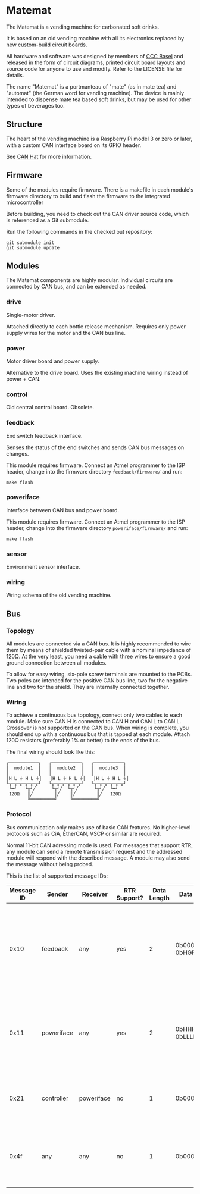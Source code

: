 # Matemat

The Matemat is a vending machine for carbonated soft drinks.

It is based on an old vending machine with all its electronics replaced by new
custom-build circuit boards.

All hardware and software was designed by members of
[CCC Basel](http://www.ccc-basel.ch) and released in the form of circuit
diagrams, printed circuit board layouts and source code for anyone to use and
modify. Refer to the LICENSE file for details.

The name "Matemat" is a portmanteau of "mate" (as in mate tea) and "automat"
(the German word for vending machine). The device is mainly intended to dispense
mate tea based soft drinks, but may be used for other types of beverages too.

## Structure

The heart of the vending machine is a Raspberry Pi model 3 or zero or later,
with a custom CAN interface board on its GPIO header.

See [CAN Hat](https://github.com/onitake/canhat) for more information.

## Firmware

Some of the modules require firmware. There is a makefile in each module's
firmware directory to build and flash the firmware to the integrated
microcontroller

Before building, you need to check out the CAN driver source code, which is
referenced as a Git submodule.

Run the following commands in the checked out repository:

```shell
git submodule init
git submodule update
```

## Modules

The Matemat components are highly modular. Individual circuits are connected by
CAN bus, and can be extended as needed.

### drive

Single-motor driver.

Attached directly to each bottle release mechanism. Requires only power supply
wires for the motor and the CAN bus line.

### power

Motor driver board and power supply.

Alternative to the drive board. Uses the existing machine wiring instead of
power + CAN.

### control

Old central control board. Obsolete.

### feedback

End switch feedback interface.

Senses the status of the end switches and sends CAN bus messages on changes.

This module requires firmware. Connect an Atmel programmer to the ISP header,
change into the firmware directory `feedback/firmware/` and run:

```shell
make flash
```

### poweriface

Interface between CAN bus and power board.

This module requires firmware. Connect an Atmel programmer to the ISP header,
change into the firmware directory `poweriface/firmware/` and run:

```shell
make flash
```

### sensor

Environment sensor interface.

### wiring

Wring schema of the old vending machine.

## Bus

### Topology

All modules are connected via a CAN bus. It is highly recommended to wire them
by means of shielded twisted-pair cable with a nominal impedance of 120Ω.
At the very least, you need a cable with three wires to ensure a good ground
connection between all modules.

To allow for easy wiring, six-pole screw terminals are mounted to the PCBs.
Two poles are intended for the positive CAN bus line, two for the negative line
and two for the shield. They are internally connected together.

### Wiring

To achieve a continuous bus topology, connect only two cables to each module.
Make sure CAN H is connected to CAN H and CAN L to CAN L. Crossover is not
supported on the CAN bus. When wiring is complete, you should end up with a
continuous bus that is tapped at each module. Attach 120Ω resistors (preferably
1% or better) to the ends of the bus.

The final wiring should look like this:

```
┌───────────┐   ┌───────────┐   ┌───────────┐
│  module1  │   │  module2  │   │  module3  │
│           │   │           │   │           │
│H L ⏚ H L ⏚│   │H L ⏚ H L ⏚│   │H L ⏚ H L ⏚│
└╥─╥─╥─╥─╥─╥┘   └╥─╥─╥─╥─╥─╥┘   └╥─╥─╥─╥─╥─╥┘
 ╰━╯   └╥┘╱      └╥┘╱  └╥┘╱      └╥┘╱  ╰━╯
 120Ω   ║╱        ║╱    ║╱        ║╱   120Ω
        ╚═════════╝     ╚═════════╝
```

### Protocol

Bus communication only makes use of basic CAN features. No higher-level
protocols such as CiA, EtherCAN, VSCP or similar are required.

Normal 11-bit CAN adressing mode is used. For messages that support RTR, any
module can send a remote transmission request and the addressed module will
respond with the described message. A module may also send the message
without being probed.

This is the list of supported message IDs:

| Message ID | Sender     | Receiver   | RTR Support? |Data Length | Data Format             | Description |
|------------|------------|------------|--------------|------------|-------------------------|-------------|
| 0x10       | feedback   | any        | yes          | 2          | 0b00000KJI 0bHGFEDCBA   | Feedback module status report (A..E = end switch D..H, F..J = empty switch D..H, K = reset switch, 0 = off, 1 = on) |
| 0x11       | poweriface | any        | yes          | 2          | 0bHHHHHHHH 0bLLLLLLLL   | Power module status report (0xHHLL are the contents of the 16-bit shift register) |
| 0x21       | controller | poweriface | no           | 1          | 0b00000MMM              | Start dispensing from slot M (1-5) or stop all dispensers (M = 0) |
| 0x4f       | any        | any        | no           | 1          | 0b0000000E              | Enable (E = 1) or disable (E = 0) automatic status updates on all modules |
